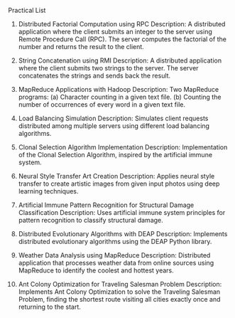 Practical List
1. Distributed Factorial Computation using RPC
  Description: A distributed application where the client submits an integer to the server using Remote Procedure Call (RPC). The server computes the factorial of the number and returns the result to the client.

2. String Concatenation using RMI
  Description: A distributed application where the client submits two strings to the server. The server concatenates the strings and sends back the result.

3. MapReduce Applications with Hadoop
Description: Two MapReduce programs:
  (a) Character counting in a given text file.
  (b) Counting the number of occurrences of every word in a given text file.

4. Load Balancing Simulation
  Description: Simulates client requests distributed among multiple servers using different load balancing algorithms.

5. Clonal Selection Algorithm Implementation
  Description: Implementation of the Clonal Selection Algorithm, inspired by the artificial immune system.

6. Neural Style Transfer Art Creation
  Description: Applies neural style transfer to create artistic images from given input photos using deep learning techniques.

7. Artificial Immune Pattern Recognition for Structural Damage Classification
  Description: Uses artificial immune system principles for pattern recognition to classify structural damage.

8. Distributed Evolutionary Algorithms with DEAP
  Description: Implements distributed evolutionary algorithms using the DEAP Python library.

9. Weather Data Analysis using MapReduce
  Description: Distributed application that processes weather data from online sources using MapReduce to identify the coolest and hottest years.

10. Ant Colony Optimization for Traveling Salesman Problem
  Description: Implements Ant Colony Optimization to solve the Traveling Salesman Problem, finding the shortest route visiting all cities exactly once and returning to the start.
